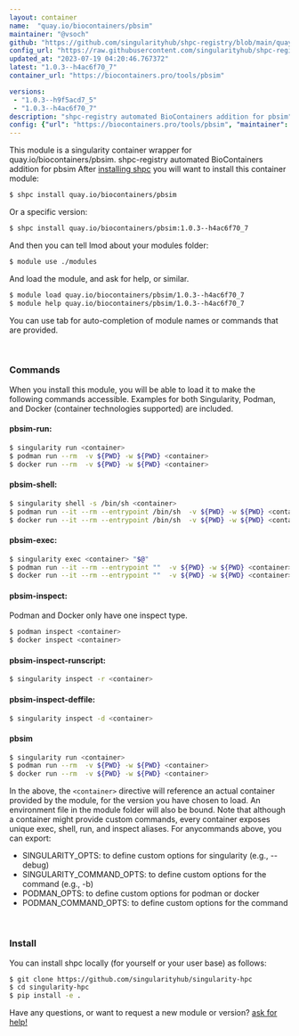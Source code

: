 ```yaml
---
layout: container
name:  "quay.io/biocontainers/pbsim"
maintainer: "@vsoch"
github: "https://github.com/singularityhub/shpc-registry/blob/main/quay.io/biocontainers/pbsim/container.yaml"
config_url: "https://raw.githubusercontent.com/singularityhub/shpc-registry/main/quay.io/biocontainers/pbsim/container.yaml"
updated_at: "2023-07-19 04:20:46.767372"
latest: "1.0.3--h4ac6f70_7"
container_url: "https://biocontainers.pro/tools/pbsim"

versions:
 - "1.0.3--h9f5acd7_5"
 - "1.0.3--h4ac6f70_7"
description: "shpc-registry automated BioContainers addition for pbsim"
config: {"url": "https://biocontainers.pro/tools/pbsim", "maintainer": "@vsoch", "description": "shpc-registry automated BioContainers addition for pbsim", "latest": {"1.0.3--h4ac6f70_7": "sha256:33f57511c6638f850c6a9c1e2ed5553ca0f061d6213b9ca62de275a1341a0b00"}, "tags": {"1.0.3--h9f5acd7_5": "sha256:442e922ff19db7a108815d76d513a0aa6529a4b4fda7587c74c11c1920e53541", "1.0.3--h4ac6f70_7": "sha256:33f57511c6638f850c6a9c1e2ed5553ca0f061d6213b9ca62de275a1341a0b00"}, "docker": "quay.io/biocontainers/pbsim"}
---
```


This module is a singularity container wrapper for quay.io/biocontainers/pbsim.
shpc-registry automated BioContainers addition for pbsim
After [installing shpc](#install) you will want to install this container module:


```bash
$ shpc install quay.io/biocontainers/pbsim
```

Or a specific version:

```bash
$ shpc install quay.io/biocontainers/pbsim:1.0.3--h4ac6f70_7
```

And then you can tell lmod about your modules folder:

```bash
$ module use ./modules
```

And load the module, and ask for help, or similar.

```bash
$ module load quay.io/biocontainers/pbsim/1.0.3--h4ac6f70_7
$ module help quay.io/biocontainers/pbsim/1.0.3--h4ac6f70_7
```

You can use tab for auto-completion of module names or commands that are provided.

<br>

### Commands

When you install this module, you will be able to load it to make the following commands accessible.
Examples for both Singularity, Podman, and Docker (container technologies supported) are included.

#### pbsim-run:

```bash
$ singularity run <container>
$ podman run --rm  -v ${PWD} -w ${PWD} <container>
$ docker run --rm  -v ${PWD} -w ${PWD} <container>
```

#### pbsim-shell:

```bash
$ singularity shell -s /bin/sh <container>
$ podman run --it --rm --entrypoint /bin/sh  -v ${PWD} -w ${PWD} <container>
$ docker run --it --rm --entrypoint /bin/sh  -v ${PWD} -w ${PWD} <container>
```

#### pbsim-exec:

```bash
$ singularity exec <container> "$@"
$ podman run --it --rm --entrypoint ""  -v ${PWD} -w ${PWD} <container> "$@"
$ docker run --it --rm --entrypoint ""  -v ${PWD} -w ${PWD} <container> "$@"
```

#### pbsim-inspect:

Podman and Docker only have one inspect type.

```bash
$ podman inspect <container>
$ docker inspect <container>
```

#### pbsim-inspect-runscript:

```bash
$ singularity inspect -r <container>
```

#### pbsim-inspect-deffile:

```bash
$ singularity inspect -d <container>
```



#### pbsim

```bash
$ singularity run <container>
$ podman run --rm  -v ${PWD} -w ${PWD} <container>
$ docker run --rm  -v ${PWD} -w ${PWD} <container>
```


In the above, the `<container>` directive will reference an actual container provided
by the module, for the version you have chosen to load. An environment file in the
module folder will also be bound. Note that although a container
might provide custom commands, every container exposes unique exec, shell, run, and
inspect aliases. For anycommands above, you can export:

 - SINGULARITY_OPTS: to define custom options for singularity (e.g., --debug)
 - SINGULARITY_COMMAND_OPTS: to define custom options for the command (e.g., -b)
 - PODMAN_OPTS: to define custom options for podman or docker
 - PODMAN_COMMAND_OPTS: to define custom options for the command

<br>

### Install

You can install shpc locally (for yourself or your user base) as follows:

```bash
$ git clone https://github.com/singularityhub/singularity-hpc
$ cd singularity-hpc
$ pip install -e .
```

Have any questions, or want to request a new module or version? [ask for help!](https://github.com/singularityhub/singularity-hpc/issues)